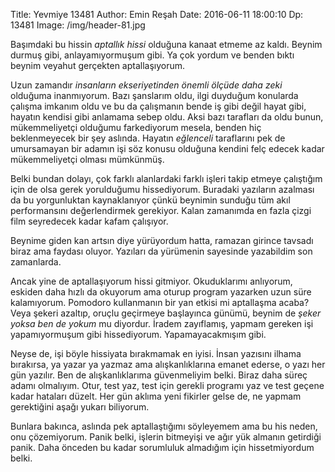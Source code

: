 Title: Yevmiye 13481
Author: Emin Reşah
Date: 2016-06-11 18:00:10 
Dp: 13481 
Image: /img/header-81.jpg

Başımdaki bu hissin *aptallık hissi* olduğuna kanaat etmeme az kaldı. Beynim
durmuş gibi, anlayamıyormuşum gibi. Ya çok yordum ve benden bıktı beynim veyahut
gerçekten aptallaşıyorum.

Uzun zamandır *insanların ekseriyetinden önemli ölçüde daha zeki* olduğuma
inanmıyorum. Bazı şanslarım oldu, ilgi duyduğum konularda çalışma imkanım oldu
ve bu da çalışmanın bende iş gibi değil hayat gibi, hayatın kendisi gibi
anlamama sebep oldu. Aksi bazı tarafları da oldu bunun, mükemmeliyetçi olduğumu
farkediyorum mesela, benden hiç beklenmeyecek bir şey aslında. Hayatın
*eğlenceli* taraflarını pek de umursamayan bir adamın işi söz konusu olduğuna
kendini felç edecek kadar mükemmeliyetçi olması mümkünmüş.

Belki bundan dolayı, çok farklı alanlardaki farklı işleri takip etmeye
çalıştığım için de olsa gerek yorulduğumu hissediyorum. Buradaki yazıların
azalması da bu yorgunluktan kaynaklanıyor çünkü beynimin sunduğu tüm akıl
performansını değerlendirmek gerekiyor. Kalan zamanımda en fazla çizgi film
seyredecek kadar kafam çalışıyor.

Beynime giden kan artsın diye yürüyordum hatta, ramazan girince tavsadı biraz
ama faydası oluyor. Yazıları da yürümenin sayesinde yazabildim son zamanlarda.

Ancak yine de aptallaşıyorum hissi gitmiyor. Okuduklarımı anlıyorum, eskiden
daha hızlı da okuyorum ama oturup program yazarken uzun süre
kalamıyorum. Pomodoro kullanmanın bir yan etkisi mi aptallaşma acaba? Veya
şekeri azaltıp, oruçlu geçirmeye başlayınca günümü, beynim de *şeker yoksa ben
de yokum* mu diyordur. İradem zayıflamış, yapmam gereken işi yapamıyormuşum gibi
hissediyorum. Yapamayacakmışım gibi.

Neyse de, işi böyle hissiyata bırakmamak en iyisi. İnsan yazısını ilhama
bırakırsa, ya yazar ya yazmaz ama alışkanlıklarına emanet ederse, o yazı her gün
yazılır. Ben de alışkanlıklarıma güvenmeliyim belki. Biraz daha süreç adamı
olmalıyım. Otur, test yaz, test için gerekli programı yaz ve test geçene kadar
hataları düzelt. Her gün aklıma yeni fikirler gelse de, ne yapmam gerektiğini
aşağı yukarı biliyorum.

Bunlara bakınca, aslında pek aptallaştığımı söyleyemem ama bu his neden, onu
çözemiyorum. Panik belki, işlerin bitmeyişi ve ağır yük almanın getirdiği
panik. Daha önceden bu kadar sorumluluk almadığım için hissetmiyordum belki.

